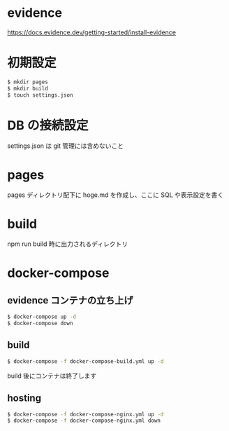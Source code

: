 # evidence
https://docs.evidence.dev/getting-started/install-evidence

# 初期設定
```sh
$ mkdir pages
$ mkdir build
$ touch settings.json
```

# DB の接続設定
settings.json は git 管理には含めないこと

# pages
pages ディレクトリ配下に hoge.md を作成し、ここに SQL や表示設定を書く

# build
npm run build 時に出力されるディレクトリ

# docker-compose
## evidence コンテナの立ち上げ

```sh
$ docker-compose up -d
$ docker-compose down
```

## build

```sh
$ docker-compose -f docker-compose-build.yml up -d
```

build 後にコンテナは終了します

## hosting

```sh
$ docker-compose -f docker-compose-nginx.yml up -d
$ docker-compose -f docker-compose-nginx.yml down
```
